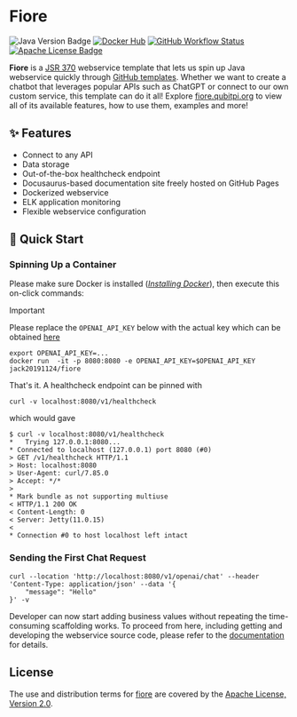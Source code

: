 Fiore
=====

![Java Version Badge][Java Version Badge]
[![Docker Hub][Docker Pulls Badge]][Docker Hub URL]
[![GitHub Workflow Status][GitHub Workflow Status]](https://github.com/QubitPi/Fiore/actions/workflows/ci-cd.yaml)
[![Apache License Badge]][Apache License, Version 2.0]

__Fiore__ is a [JSR 370] webservice template that lets us spin up Java webservice quickly through [GitHub templates].
Whether we want to create a chatbot that leverages popular APIs such as ChatGPT or connect to our own custom service,
this template can do it all! Explore [fiore.qubitpi.org](https://fiore.qubitpi.org/) to view all of its available features, how to use them,
examples and more!

✨ Features
-----------

- Connect to any API
- Data storage
- Out-of-the-box healthcheck endpoint
- Docusaurus-based documentation site freely hosted on GitHub Pages
- Dockerized webservice
- ELK application monitoring
- Flexible webservice configuration

🚀 Quick Start
--------------

### Spinning Up a Container

Please make sure Docker is installed
([_Installing Docker_](https://docker.qubitpi.org/desktop/setup/install/mac-install/)), then execute this on-click
commands:

> [!IMPORTANT]
>
> Please replace the `OPENAI_API_KEY` below with the actual key which can be obtained
> [here](https://platform.openai.com/api-keys)

```console
export OPENAI_API_KEY=...
docker run  -it -p 8080:8080 -e OPENAI_API_KEY=$OPENAI_API_KEY jack20191124/fiore
```

That's it. A healthcheck endpoint can be pinned with

```console
curl -v localhost:8080/v1/healthcheck
```

which would gave

```console
$ curl -v localhost:8080/v1/healthcheck
*   Trying 127.0.0.1:8080...
* Connected to localhost (127.0.0.1) port 8080 (#0)
> GET /v1/healthcheck HTTP/1.1
> Host: localhost:8080
> User-Agent: curl/7.85.0
> Accept: */*
>
* Mark bundle as not supporting multiuse
< HTTP/1.1 200 OK
< Content-Length: 0
< Server: Jetty(11.0.15)
<
* Connection #0 to host localhost left intact
```

### Sending the First Chat Request

```console
curl --location 'http://localhost:8080/v1/openai/chat' --header 'Content-Type: application/json' --data '{
    "message": "Hello"
}' -v
```

Developer can now start adding business values without repeating the time-consuming scaffolding works. To proceed from
here, including getting and developing the webservice source code, please refer to the [documentation][Documentation]
for details.

License
-------

The use and distribution terms for [fiore]() are covered by the [Apache License, Version 2.0].

[Apache License Badge]: https://img.shields.io/badge/Apache%202.0-F25910.svg?style=for-the-badge&logo=Apache&logoColor=white
[Apache License, Version 2.0]: https://www.apache.org/licenses/LICENSE-2.0

[Docker Pulls Badge]: https://img.shields.io/docker/pulls/jack20191124/fiore?style=for-the-badge&logo=docker&color=2596EC
[Docker Hub URL]: https://hub.docker.com/r/jack20191124/fiore
[Documentation]: https://fiore.qubitpi.org/

[GitHub templates]: https://docs.github.com/en/repositories/creating-and-managing-repositories/creating-a-template-repository#about-template-repositories
[GitHub Workflow Status]: https://img.shields.io/github/actions/workflow/status/QubitPi/Fiore/ci-cd.yaml?branch=master&logo=github&style=for-the-badge

[Java Version Badge]: https://img.shields.io/badge/Java-17-brightgreen?style=for-the-badge&logo=OpenJDK&logoColor=white
[JSR 370]: https://jcp.org/en/jsr/detail?id=370
